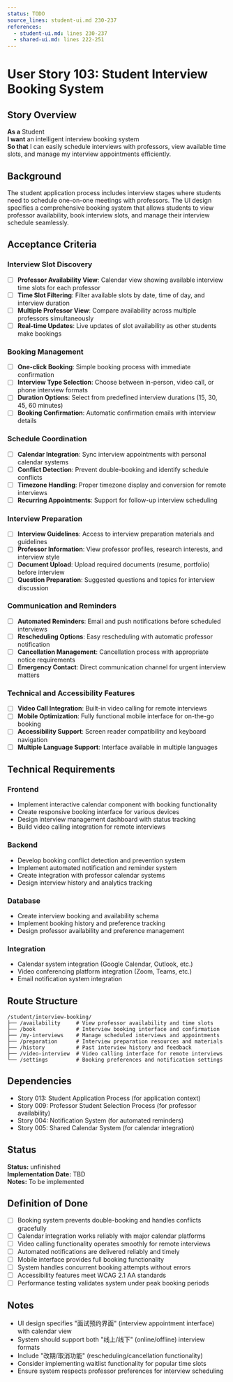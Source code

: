 ```yaml
---
status: TODO
source_lines: student-ui.md 230-237
references:
  - student-ui.md: lines 230-237
  - shared-ui.md: lines 222-251
---
```


# User Story 103: Student Interview Booking System

## Story Overview

**As a** Student  
**I want** an intelligent interview booking system  
**So that** I can easily schedule interviews with professors, view available time slots, and manage my interview appointments efficiently.

## Background

The student application process includes interview stages where students need to schedule one-on-one meetings with professors. The UI design specifies a comprehensive booking system that allows students to view professor availability, book interview slots, and manage their interview schedule seamlessly.

## Acceptance Criteria

### Interview Slot Discovery
- [ ] **Professor Availability View**: Calendar view showing available interview time slots for each professor
- [ ] **Time Slot Filtering**: Filter available slots by date, time of day, and interview duration
- [ ] **Multiple Professor View**: Compare availability across multiple professors simultaneously
- [ ] **Real-time Updates**: Live updates of slot availability as other students make bookings

### Booking Management
- [ ] **One-click Booking**: Simple booking process with immediate confirmation
- [ ] **Interview Type Selection**: Choose between in-person, video call, or phone interview formats
- [ ] **Duration Options**: Select from predefined interview durations (15, 30, 45, 60 minutes)
- [ ] **Booking Confirmation**: Automatic confirmation emails with interview details

### Schedule Coordination
- [ ] **Calendar Integration**: Sync interview appointments with personal calendar systems
- [ ] **Conflict Detection**: Prevent double-booking and identify schedule conflicts
- [ ] **Timezone Handling**: Proper timezone display and conversion for remote interviews
- [ ] **Recurring Appointments**: Support for follow-up interview scheduling

### Interview Preparation
- [ ] **Interview Guidelines**: Access to interview preparation materials and guidelines
- [ ] **Professor Information**: View professor profiles, research interests, and interview style
- [ ] **Document Upload**: Upload required documents (resume, portfolio) before interview
- [ ] **Question Preparation**: Suggested questions and topics for interview discussion

### Communication and Reminders
- [ ] **Automated Reminders**: Email and push notifications before scheduled interviews
- [ ] **Rescheduling Options**: Easy rescheduling with automatic professor notification
- [ ] **Cancellation Management**: Cancellation process with appropriate notice requirements
- [ ] **Emergency Contact**: Direct communication channel for urgent interview matters

### Technical and Accessibility Features
- [ ] **Video Call Integration**: Built-in video calling for remote interviews
- [ ] **Mobile Optimization**: Fully functional mobile interface for on-the-go booking
- [ ] **Accessibility Support**: Screen reader compatibility and keyboard navigation
- [ ] **Multiple Language Support**: Interface available in multiple languages

## Technical Requirements

### Frontend
- Implement interactive calendar component with booking functionality
- Create responsive booking interface for various devices
- Design interview management dashboard with status tracking
- Build video calling integration for remote interviews

### Backend
- Develop booking conflict detection and prevention system
- Implement automated notification and reminder system
- Create integration with professor calendar systems
- Design interview history and analytics tracking

### Database
- Create interview booking and availability schema
- Implement booking history and preference tracking
- Design professor availability and preference management

### Integration
- Calendar system integration (Google Calendar, Outlook, etc.)
- Video conferencing platform integration (Zoom, Teams, etc.)
- Email notification system integration

## Route Structure
```
/student/interview-booking/
├── /availability     # View professor availability and time slots
├── /book             # Interview booking interface and confirmation
├── /my-interviews    # Manage scheduled interviews and appointments
├── /preparation      # Interview preparation resources and materials
├── /history          # Past interview history and feedback
├── /video-interview  # Video calling interface for remote interviews
└── /settings         # Booking preferences and notification settings
```

## Dependencies
- Story 013: Student Application Process (for application context)
- Story 009: Professor Student Selection Process (for professor availability)
- Story 004: Notification System (for automated reminders)
- Story 005: Shared Calendar System (for calendar integration)


## Status
**Status:** unfinished  
**Implementation Date:** TBD  
**Notes:** To be implemented
## Definition of Done
- [ ] Booking system prevents double-booking and handles conflicts gracefully
- [ ] Calendar integration works reliably with major calendar platforms
- [ ] Video calling functionality operates smoothly for remote interviews
- [ ] Automated notifications are delivered reliably and timely
- [ ] Mobile interface provides full booking functionality
- [ ] System handles concurrent booking attempts without errors
- [ ] Accessibility features meet WCAG 2.1 AA standards
- [ ] Performance testing validates system under peak booking periods

## Notes
- UI design specifies "面试预约界面" (interview appointment interface) with calendar view
- System should support both "线上/线下" (online/offline) interview formats
- Include "改期/取消功能" (rescheduling/cancellation functionality)
- Consider implementing waitlist functionality for popular time slots
- Ensure system respects professor preferences for interview scheduling